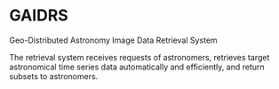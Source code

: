 # GAIDRS
Geo-Distributed Astronomy Image Data Retrieval System

The retrieval system receives requests of astronomers, retrieves target astronomical time series data automatically and efficiently, and return subsets to astronomers.

